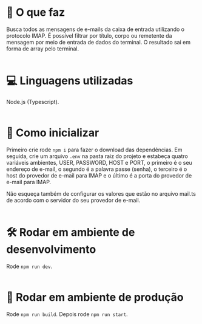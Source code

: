 # 🤔 O que  faz
Busca todos as mensagens de e-mails da caixa de entrada utilizando o protocolo IMAP. É possível filtrar por título, corpo ou remetente da mensagem por meio de entrada de dados do terminal. O resultado sai em forma de array pelo terminal.
<br>
<br>
# 💻 Linguagens utilizadas
Node.js (Typescript).
<br>
<br>
# 🚀 Como inicializar
Primeiro crie rode ```npm i``` para fazer o download das dependências.
Em seguida, crie um arquivo ```.env``` na pasta raiz do projeto e estabeça quatro variáveis ambientes, USER, PASSWORD, HOST e PORT, o primeiro é o seu endereço de e-mail, o segundo é a palavra passe (senha), o terceiro é o host do provedor de e-mail para IMAP e o último é a porta do provedor de e-mail para IMAP.

Não esqueça também de configurar os valores que estão no arquivo mail.ts de acordo com o servidor do seu provedor de e-mail.
<br>
<br>
# 🛠️ Rodar em ambiente de desenvolvimento
Rode ```npm run dev```.
<br>
<br>
# 🏢 Rodar em ambiente de produção
Rode ```npm run build```. Depois rode ```npm run start```.

